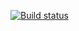 [![Build status](https://ci.appveyor.com/api/projects/status/qatotcel8we747n4?svg=true)](https://ci.appveyor.com/project/Yurii26672/aqa-2-3-1delivery-card)